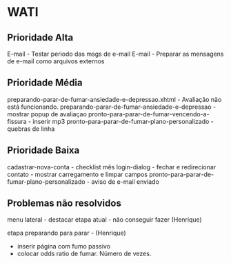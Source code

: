 WATI
==========================

Prioridade Alta
------------------------

E-mail - Testar periodo das msgs de e-mail
E-mail - Preparar as mensagens de e-mail como arquivos externos


Prioridade Média
--------------------------
preparando-parar-de-fumar-ansiedade-e-depressao.xhtml - Avaliação não está funcionando.
preparando-parar-de-fumar-ansiedade-e-depressao - mostrar popup de avaliaçao
pronto-para-parar-de-fumar-vencendo-a-fissura - inserir mp3
pronto-para-parar-de-fumar-plano-personalizado - quebras de linha


Prioridade Baixa
-------------------------
cadastrar-nova-conta - checklist mês
login-dialog - fechar e redirecionar
contato - mostrar carregamento e limpar campos
pronto-para-parar-de-fumar-plano-personalizado - aviso de e-mail enviado




Problemas não resolvidos
-------------------------
menu lateral - destacar etapa atual - não conseguir fazer (Henrique)






etapa preparando para parar - (Henrique)
* inserir página com fumo passivo
* colocar odds ratio de fumar. Número de vezes.
